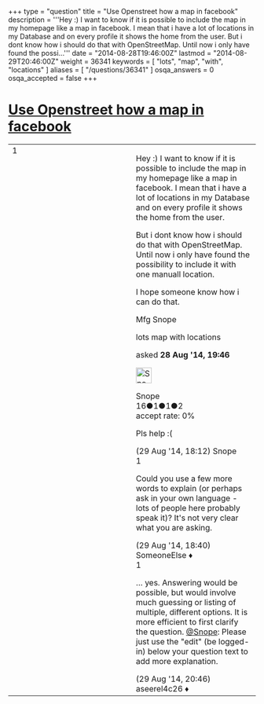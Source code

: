 +++
type = "question"
title = "Use Openstreet how a map in facebook"
description = '''Hey :) I want to know if it is possible to include the map in my homepage like a map in facebook.  I mean that i have a lot of locations in my Database and on every profile it shows the home from the user. But i dont know how i should do that with OpenStreetMap. Until now i only have found the possi...'''
date = "2014-08-28T19:46:00Z"
lastmod = "2014-08-29T20:46:00Z"
weight = 36341
keywords = [ "lots", "map", "with", "locations" ]
aliases = [ "/questions/36341" ]
osqa_answers = 0
osqa_accepted = false
+++

<div class="headNormal">

# [Use Openstreet how a map in facebook](/questions/36341/use-openstreet-how-a-map-in-facebook)

</div>

<div id="main-body">

<div id="askform">

<table id="question-table" style="width:100%;">
<colgroup>
<col style="width: 50%" />
<col style="width: 50%" />
</colgroup>
<tbody>
<tr>
<td style="width: 30px; vertical-align: top"><div class="vote-buttons">
<span id="post-36341-upvote" class="ajax-command post-vote up" rel="nofollow" title="I like this post (click again to cancel)"> </span>
<div id="post-36341-score" class="post-score" title="current number of votes">
1
</div>
<span id="post-36341-downvote" class="ajax-command post-vote down" rel="nofollow" title="I dont like this post (click again to cancel)"> </span> <span id="favorite-mark" class="ajax-command favorite-mark" rel="nofollow" title="mark/unmark this question as favorite (click again to cancel)"> </span>
<div id="favorite-count" class="favorite-count">
&#10;</div>
</div></td>
<td><div id="item-right">
<div class="question-body">
<p>Hey :) I want to know if it is possible to include the map in my homepage like a map in facebook. I mean that i have a lot of locations in my Database and on every profile it shows the home from the user.</p>
<p>But i dont know how i should do that with OpenStreetMap. Until now i only have found the possibility to include it with one manuall location.</p>
<p>I hope someone know how i can do that.</p>
<p>Mfg Snope</p>
</div>
<div id="question-tags" class="tags-container tags">
<span class="post-tag tag-link-lots" rel="tag" title="see questions tagged &#39;lots&#39;">lots</span> <span class="post-tag tag-link-map" rel="tag" title="see questions tagged &#39;map&#39;">map</span> <span class="post-tag tag-link-with" rel="tag" title="see questions tagged &#39;with&#39;">with</span> <span class="post-tag tag-link-locations" rel="tag" title="see questions tagged &#39;locations&#39;">locations</span>
</div>
<div id="question-controls" class="post-controls">
&#10;</div>
<div class="post-update-info-container">
<div class="post-update-info post-update-info-user">
<p>asked <strong>28 Aug '14, 19:46</strong></p>
<img src="https://secure.gravatar.com/avatar/c8ea2745a19302843cc6d64b65222b20?s=32&amp;d=identicon&amp;r=g" class="gravatar" width="32" height="32" alt="Snope&#39;s gravatar image" />
<p><span>Snope</span><br />
<span class="score" title="16 reputation points">16</span><span title="1 badges"><span class="badge1">●</span><span class="badgecount">1</span></span><span title="1 badges"><span class="silver">●</span><span class="badgecount">1</span></span><span title="2 badges"><span class="bronze">●</span><span class="badgecount">2</span></span><br />
<span class="accept_rate" title="Rate of the user&#39;s accepted answers">accept rate:</span> <span title="Snope has no accepted answers">0%</span></p>
</div>
</div>
<div id="comments-container-36341" class="comments-container">
<span id="36366"></span>
<div id="comment-36366" class="comment">
<div id="post-36366-score" class="comment-score">
&#10;</div>
<div class="comment-text">
<p>Pls help :(</p>
</div>
<div id="comment-36366-info" class="comment-info">
<span class="comment-age">(29 Aug '14, 18:12)</span> <span class="comment-user userinfo">Snope</span>
</div>
</div>
<span id="36370"></span>
<div id="comment-36370" class="comment">
<div id="post-36370-score" class="comment-score">
1
</div>
<div class="comment-text">
<p>Could you use a few more words to explain (or perhaps ask in your own language - lots of people here probably speak it)? It's not very clear what you are asking.</p>
</div>
<div id="comment-36370-info" class="comment-info">
<span class="comment-age">(29 Aug '14, 18:40)</span> <span class="comment-user userinfo">SomeoneElse ♦</span>
</div>
</div>
<span id="36375"></span>
<div id="comment-36375" class="comment">
<div id="post-36375-score" class="comment-score">
1
</div>
<div class="comment-text">
<p>… yes. Answering would be possible, but would involve much guessing or listing of multiple, different options. It is more efficient to first clarify the question. <a href="http://help.openstreetmap.org/users/9549/snope"></a><a href="http://help.openstreetmap.org/users/9549/snope">@Snope</a>: Please just use the "edit" (be logged-in) below your question text to add more explanation.</p>
</div>
<div id="comment-36375-info" class="comment-info">
<span class="comment-age">(29 Aug '14, 20:46)</span> <span class="comment-user userinfo">aseerel4c26 ♦</span>
</div>
</div>
</div>
<div id="comment-tools-36341" class="comment-tools">
&#10;</div>
<div class="clear">
&#10;</div>
<div id="comment-36341-form-container" class="comment-form-container">
&#10;</div>
<div class="clear">
&#10;</div>
</div></td>
</tr>
</tbody>
</table>

</div>

</div>

